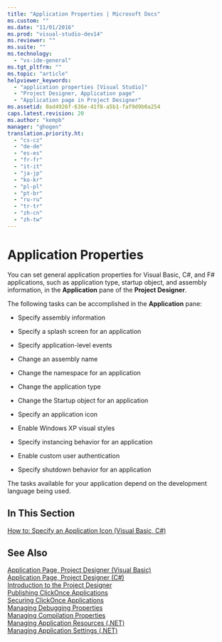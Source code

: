 ```yaml
---
title: "Application Properties | Microsoft Docs"
ms.custom: ""
ms.date: "11/01/2016"
ms.prod: "visual-studio-dev14"
ms.reviewer: ""
ms.suite: ""
ms.technology: 
  - "vs-ide-general"
ms.tgt_pltfrm: ""
ms.topic: "article"
helpviewer_keywords: 
  - "application properties [Visual Studio]"
  - "Project Designer, Application page"
  - "Application page in Project Designer"
ms.assetid: 0ad4926f-636e-41f8-a5b1-faf9d9b0a254
caps.latest.revision: 20
ms.author: "kempb"
manager: "ghogen"
translation.priority.ht: 
  - "cs-cz"
  - "de-de"
  - "es-es"
  - "fr-fr"
  - "it-it"
  - "ja-jp"
  - "ko-kr"
  - "pl-pl"
  - "pt-br"
  - "ru-ru"
  - "tr-tr"
  - "zh-cn"
  - "zh-tw"
---
```

# Application Properties
You can set general application properties for Visual Basic, C#, and F# applications, such as application type, startup object, and assembly information, in the **Application** pane of the **Project Designer**.  
  
 The following tasks can be accomplished in the **Application** pane:  
  
-   Specify assembly information  
  
-   Specify a splash screen for an application  
  
-   Specify application-level events  
  
-   Change an assembly name  
  
-   Change the namespace for an application  
  
-   Change the application type  
  
-   Change the Startup object for an application  
  
-   Specify an application icon  
  
-   Enable Windows XP visual styles  
  
-   Specify instancing behavior for an application  
  
-   Enable custom user authentication  
  
-   Specify shutdown behavior for an application  
  
 The tasks available for your application depend on the development language being used.  
  
## In This Section  
 [How to: Specify an Application Icon (Visual Basic, C#)](../ide/how-to-specify-an-application-icon-visual-basic-csharp.md)  
  
## See Also  
 [Application Page, Project Designer (Visual Basic)](../ide/reference/application-page-project-designer-visual-basic.md)   
 [Application Page, Project Designer (C#)](../ide/reference/application-page-project-designer-csharp.md)   
 [Introduction to the Project Designer](http://msdn.microsoft.com/en-us/898dd854-c98d-430c-ba1b-a913ce3c73d7)   
 [Publishing ClickOnce Applications](../deployment/publishing-clickonce-applications.md)   
 [Securing ClickOnce Applications](../deployment/securing-clickonce-applications.md)   
 [Managing Debugging Properties](http://msdn.microsoft.com/en-us/92474d16-e7fe-4fac-9287-6bd6b3a7eb68)   
 [Managing Compilation Properties](http://msdn.microsoft.com/en-us/94308881-f10f-4caf-a729-f1028e596a2c)   
 [Managing Application Resources (.NET)](../ide/managing-application-resources-dotnet.md)   
 [Managing Application Settings (.NET)](../ide/managing-application-settings-dotnet.md)